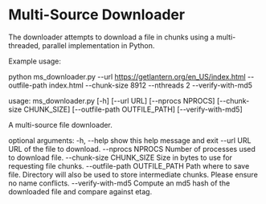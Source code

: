 # Multi-Source Downloader
The downloader attempts to download a file in chunks using a multi-threaded, parallel implementation in Python.

Example usage:

python ms_downloader.py --url https://getlantern.org/en_US/index.html --outfile-path index.html --chunk-size 8912 --nthreads 2 --verify-with-md5

usage: ms_downloader.py [-h] [--url URL] [--nprocs NPROCS]
                        [--chunk-size CHUNK_SIZE]
                        [--outfile-path OUTFILE_PATH] [--verify-with-md5]

A multi-source file downloader.

optional arguments:
  -h, --help            show this help message and exit
  --url URL             URL of the file to download.
  --nprocs NPROCS       Number of processes used to download file.
  --chunk-size CHUNK_SIZE
                        Size in bytes to use for requesting file chunks.
  --outfile-path OUTFILE_PATH
                        Path where to save file. Directory will also be used
                        to store intermediate chunks. Please ensure no name
                        conflicts.
  --verify-with-md5     Compute an md5 hash of the downloaded file and compare
                        against etag.

